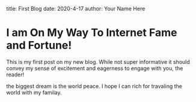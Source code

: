 title: First Blog
date: 2020-4-17
author: Your Name Here

# I am On My Way To Internet Fame and Fortune!

This is my first post on my new blog. While not super informative it
should convey my sense of excitement and eagerness to engage with you,
the reader!

the biggest dream is the world peace. I hope I can rich for travaling the world with my familay.

